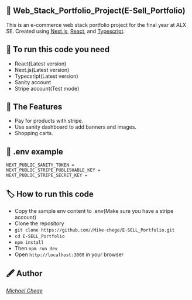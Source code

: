 ## :file_folder: Web_Stack_Portfolio_Project(E-Sell_Portfolio)
This is an e-commerce web stack portfolio project for the final year at ALX SE. Created using [Next.js](https://nextjs.org/), [React](https://react.dev/), and [Typescript](https://typescriptlang.org/).

## :scroll: To run this code you need
- React(Latest version)
- Next.js(Latest version)
- Typecsript(Latest version)
- Sanity account
- Stripe account(Test mode)
## :scroll: The Features
- Pay for products with stripe.
- Use sanity dashboard to add banners and images.
- Shopping carts.
## :scroll: .env example
```
NEXT_PUBLIC_SANITY_TOKEN = 
NEXT_PUBLIC_STRIPE_PUBLISHABLE_KEY = 
NEXT_PUBLIC_STRIPE_SECRET_KEY = 
```
## :label: How to run this code
- Copy the sample env content to .env(Make sure you have a stripe account)
- Clone the repository
- `git clone https://github.com//Mike-chege/E-SELL_Portfolio.git`
- `cd E-SELL_Portfolio`
- `npm install`
- Then `npm run dev`
- Open `http://localhost:3000` in your browser

## :fountain_pen: Author
[*Michael Chege*](https://github.com/Mike-chege)